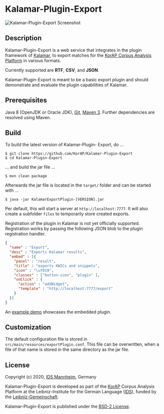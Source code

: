 # Kalamar-Plugin-Export

![Kalamar-Plugin-Export Screenshot](https://raw.githubusercontent.com/KorAP/Kalamar-Plugin-Export/misc/kalamar-export-screenshot.png)

## Description

Kalamar-Plugin-Export is a web service that integrates in the plugin framework of
[Kalamar](https://github.com/KorAP/Kalamar), to export matches for the
[KorAP Corpus Analysis Platform](http://korap.ids-mannheim.de/) in various formats.

Currently supported are **RTF**, **CSV**, and **JSON**.

Kalamar-Plugin-Export is meant to be a basic export plugin and should
demonstrate and evaluate the plugin capabilities of Kalamar.


## Prerequisites

Java 8 (OpenJDK or Oracle JDK),
[Git](http://git-scm.com/),
[Maven 3](https://maven.apache.org/).
Further dependencies are resolved using Maven.


## Build

To build the latest version of Kalamar-Plugin- Export, do ...

```shell
$ git clone https://github.com/KorAP/Kalamar-Plugin-Export
$ cd Kalamar-Plugin-Export
```

... and build the jar file ...


```shell
$ mvn clean package
```

Afterwards the jar file is located in the ```target/``` folder and can
be started with ...

```shell
$ java -jar KalamarExportPlugin-[VERSION].jar
```

Per default, this will start a server at `http://localhost:7777`.
It will also create a subfolder `files` to temporarily store created
exports.

Registration of the plugin in Kalamar is not yet officially supported.
Registration works by passing the following JSON blob
to the plugin registration handler.

```json
{
  "name" : "Export",
  "desc" : "Exports Kalamar results",
  "embed" : [{
    "panel" : "result",
    "title" : "exports KWICs and snippets",
    "icon" : "\uf019",
    "classes" : ["button-icon", "plugin" ],
    "onClick" : {
      "action" : "addWidget",
      "template" : "http://localhost:7777/export"
    }
  }]
}
```

An [example demo](https://github.com/KorAP/Kalamar/blob/master/dev/demo/export.html)
showcases the embedded plugin.


## Customization

The default configuration file is stored in `src/main/resources/exportPlugin.conf`.
This file can be overwritten, when a file of that name is stored in the
same directory as the jar file.


## License

Copyright (c) 2020, [IDS Mannheim](http://ids-mannheim.de/), Germany

Kalamar-Plugin-Export is developed as part of the [KorAP](http://korap.ids-mannheim.de/)
Corpus Analysis Platform at the Leibniz-Institute for the German Language
([IDS](http://ids-mannheim.de/)),
funded by the [Leibniz-Gemeinschaft](https://www.leibniz-gemeinschaft.de/).

Kalamar-Plugin-Export is published under the
[BSD-2 License](https://raw.githubusercontent.com/KorAP/Kalamar-Plugin-Export/master/LICENSE).
